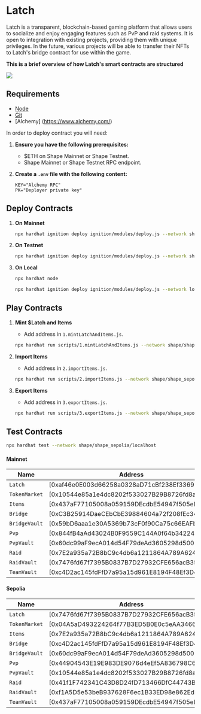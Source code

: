 # Latch

Latch is a transparent, blockchain-based gaming platform that allows users to socialize and enjoy engaging features such as PvP and raid systems. It is open to integration with existing projects, providing them with unique privileges. In the future, various projects will be able to transfer their NFTs to Latch's bridge contract for use within the game.

**This is a brief overview of how Latch's smart contracts are structured**

<img src="./readMeImage/structure.png">

## Requirements

- [Node](https://nodejs.org/en/download/)
- [Git](https://git-scm.com/downloads)
- [Alchemy] (https://www.alchemy.com/)

In order to deploy contract you will need:

1. **Ensure you have the following prerequisites:**

   - $ETH on Shape Mainnet or Shape Testnet.
   - Shape Mainnet or Shape Testnet RPC endpoint.

2. **Create a `.env` file with the following content:**
   ```env
   KEY="Alchemy RPC"
   PK="Deployer private key"
   ```

## Deploy Contracts

1. **On Mainnet**

   ```bash
   npx hardhat ignition deploy ignition/modules/deploy.js --network shape
   ```

2. **On Testnet**

   ```bash
   npx hardhat ignition deploy ignition/modules/deploy.js --network shape_sepolia
   ```

3. **On Local**

   ```bash
   npx hardhat node
   ```

   ```bash
   npx hardhat ignition deploy ignition/modules/deploy.js --network localhost
   ```

## Play Contracts

1. **Mint $Latch and Items**

   - Add address in `1.mintLatchAndItems.js`.

   ```bash
   npx hardhat run scripts/1.mintLatchAndItems.js --network shape/shape_sepolia/localhost
   ```

2. **Import Items**

   - Add address in `2.importItems.js`.

   ```bash
   npx hardhat run scripts/2.importItems.js --network shape/shape_sepolia/localhost
   ```

3. **Export Items**

   - Add address in `3.exportItems.js`.

   ```bash
   npx hardhat run scripts/3.exportItems.js --network shape/shape_sepolia/localhost
   ```

## Test Contracts

```bash
npx hardhat test --network shape/shape_sepolia/localhost
```

#### Mainnet

| Name          | Address                                      |
| ------------- | -------------------------------------------- |
| `Latch`       | [0xaf46e0E003d66258a0328aD71cBf238Ef3369950] |
| `TokenMarket` | [0x10544e85a1e4dc8202f533027B29B8726fd8a0f0] |
| `Items`       | [0x437aF77105008a059159DEcdbE54947f505eD80f] |
| `Bridge`      | [0xC3B25914DaeCEbCbE39884604a72f208fEc349C8] |
| `BridgeVault` | [0x59bD6aaa1e30A5369b73cF0f90Ca75c66EAFb9d9] |
| `Pvp`         | [0x844fB4aAd43024B0F9559C144A0f64b34224586D] |
| `PvpVault`    | [0x60dc99aF9ecA014d54F79deAd3605298d500223E] |
| `Raid`        | [0x7E2a935a72B8bC9c4db6a1211864A789A624068d] |
| `RaidVault`   | [0x7476fd67f7395B0837B7D27932CFE656acB35112] |
| `TeamVault`   | [0xc4D2ac145fdFfD7a95a15d961E8194F48Ef3D48f] |

#### Sepolia

| Name          | Address                                      |
| ------------- | -------------------------------------------- |
| `Latch`       | [0x7476fd67f7395B0837B7D27932CFE656acB35112] |
| `TokenMarket` | [0x04A5aD493224264f77B3ED5B0E0c5eAA3466d81d] |
| `Items`       | [0x7E2a935a72B8bC9c4db6a1211864A789A624068d] |
| `Bridge`      | [0xc4D2ac145fdFfD7a95a15d961E8194F48Ef3D48f] |
| `BridgeVault` | [0x60dc99aF9ecA014d54F79deAd3605298d500223E] |
| `Pvp`         | [0x44904543E19E983DE9076d4eEf5A836798C6c851] |
| `PvpVault`    | [0x10544e85a1e4dc8202f533027B29B8726fd8a0f0] |
| `Raid`        | [0x41f1F742341C43D8D24fD713466DfC44743BdFA8] |
| `RaidVault`   | [0xf1A5D5e53beB937628F6ec1B33ED98e862EdEC26] |
| `TeamVault`   | [0x437aF77105008a059159DEcdbE54947f505eD80f] |

